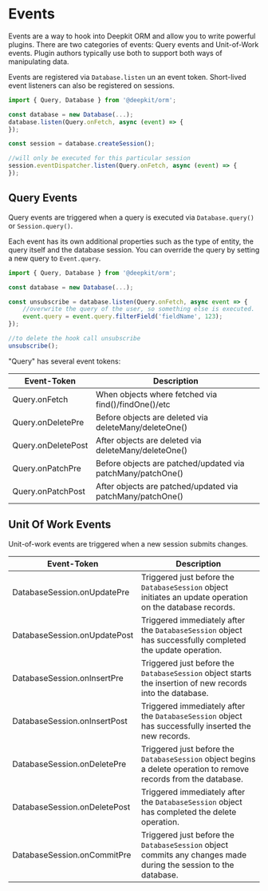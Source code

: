 # Events

Events are a way to hook into Deepkit ORM and allow you to write powerful plugins. There are two
categories of events: Query events and Unit-of-Work events. Plugin authors typically use both to
support both ways of manipulating data.

Events are registered via `Database.listen` un an event token. Short-lived event listeners can also
be registered on sessions.

```typescript
import { Query, Database } from '@deepkit/orm';

const database = new Database(...);
database.listen(Query.onFetch, async (event) => {
});

const session = database.createSession();

//will only be executed for this particular session
session.eventDispatcher.listen(Query.onFetch, async (event) => {
});
```

## Query Events

Query events are triggered when a query is executed via `Database.query()` or `Session.query()`.

Each event has its own additional properties such as the type of entity, the query itself and the
database session. You can override the query by setting a new query to `Event.query`.

```typescript
import { Query, Database } from '@deepkit/orm';

const database = new Database(...);

const unsubscribe = database.listen(Query.onFetch, async event => {
    //overwrite the query of the user, so something else is executed.
    event.query = event.query.filterField('fieldName', 123);
});

//to delete the hook call unsubscribe
unsubscribe();
```

"Query" has several event tokens:

| Event-Token        | Description                                                 |
|--------------------|-------------------------------------------------------------|
| Query.onFetch      | When objects where fetched via find()/findOne()/etc         |
| Query.onDeletePre  | Before objects are deleted via deleteMany/deleteOne()       |
| Query.onDeletePost | After objects are deleted via deleteMany/deleteOne()        |
| Query.onPatchPre   | Before objects are patched/updated via patchMany/patchOne() |
| Query.onPatchPost  | After objects are patched/updated via patchMany/patchOne()  |

## Unit Of Work Events

Unit-of-work events are triggered when a new session submits changes.

| Event-Token                  | Description                                                                                                       |
|------------------------------|-------------------------------------------------------------------------------------------------------------------|
| DatabaseSession.onUpdatePre  | Triggered just before the `DatabaseSession` object initiates an update operation on the database records.         |
| DatabaseSession.onUpdatePost | Triggered immediately after the `DatabaseSession` object has successfully completed the update operation.         |
| DatabaseSession.onInsertPre  | Triggered just before the `DatabaseSession` object starts the insertion of new records into the database.         |
| DatabaseSession.onInsertPost | Triggered immediately after the `DatabaseSession` object has successfully inserted the new records.               |
| DatabaseSession.onDeletePre  | Triggered just before the `DatabaseSession` object begins a delete operation to remove records from the database. |
| DatabaseSession.onDeletePost | Triggered immediately after the `DatabaseSession` object has completed the delete operation.                      |
| DatabaseSession.onCommitPre  | Triggered just before the `DatabaseSession` object commits any changes made during the session to the database.   |
